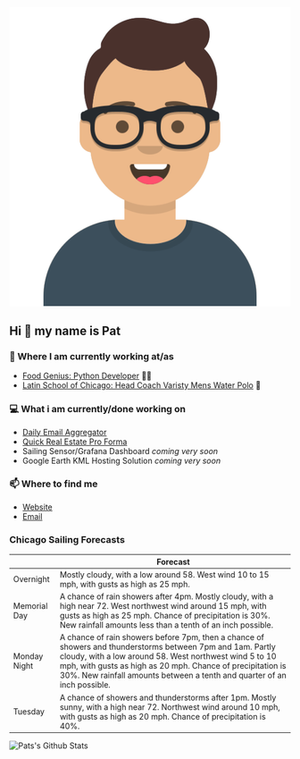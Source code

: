 [![Social banner for p-j-falconer](https://raw.githubusercontent.com/P-J-FALCONER/P-J-FALCONER/master/assets/avataaars.svg)](https://patfalconer.com/)
## Hi :wave: my name is Pat

### 💼 Where I am currently working at/as
- [Food Genius: Python Developer](https://getfoodgenius.com/) 🍔🐍
- [Latin School of Chicago: Head Coach Varisty Mens Water Polo](https://www.latinschool.org/) 🤽


### 💻 What i am currently/done working on
 - [Daily Email Aggregator](https://github.com/P-J-FALCONER/dott_daily_mail)
 - [Quick Real Estate Pro Forma](https://github.com/P-J-FALCONER/henry)
 - Sailing Sensor/Grafana Dashboard *coming very soon*
 - Google Earth KML Hosting Solution *coming very soon*

### 📫 Where to find me
 - [Website](https://patfalconer.com/)
 - [Email](mailto:patrick.j.falconer@gmail.com)


### Chicago Sailing Forecasts
|   | Forecast  |
|---|---|
| Overnight | Mostly cloudy, with a low around 58. West wind 10 to 15 mph, with gusts as high as 25 mph. |
| Memorial Day | A chance of rain showers after 4pm. Mostly cloudy, with a high near 72. West northwest wind around 15 mph, with gusts as high as 25 mph. Chance of precipitation is 30%. New rainfall amounts less than a tenth of an inch possible. |
| Monday Night | A chance of rain showers before 7pm, then a chance of showers and thunderstorms between 7pm and 1am. Partly cloudy, with a low around 58. West northwest wind 5 to 10 mph, with gusts as high as 20 mph. Chance of precipitation is 30%. New rainfall amounts between a tenth and quarter of an inch possible. |
| Tuesday | A chance of showers and thunderstorms after 1pm. Mostly sunny, with a high near 72. Northwest wind around 10 mph, with gusts as high as 20 mph. Chance of precipitation is 40%. |

![Pats's Github Stats](https://github-readme-stats.vercel.app/api?username=p-j-falconer&show_icons=true&theme=radical)
